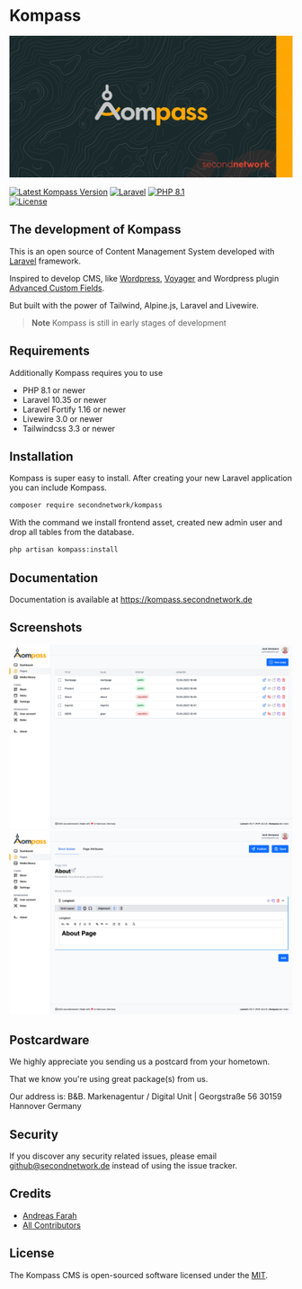 # Kompass

![Kompass](https://github.com/secondnetwork/kompass/blob/main/public/assets/kompass_md.png?raw=true)

[![Latest Kompass Version](https://img.shields.io/packagist/v/secondnetwork/kompass.svg?style=for-the-badge&label=Kompass&labelColor=FFA700&color=1A2A2C)](https://github.com/secondnetwork/kompass)
[![Laravel](https://img.shields.io/badge/v10.35-999999?style=for-the-badge&label=Laravel&labelColor=eb4432&color=1A2A2C)](https://laravel.com)
[![PHP 8.1](https://img.shields.io/badge/v8.1-999999?style=for-the-badge&label=PHP&labelColor=777BB4&color=1A2A2C)](https://php.com)		
[![License](https://img.shields.io/github/license/secondnetwork/kompass?style=for-the-badge)](https://github.com/secondnetwork/kompass)

## The development of Kompass

This is an open source of Content Management System developed with [Laravel](http://laravel.com/) framework.

Inspired to develop CMS, like  [Wordpress](https://wordpress.org/), [Voyager](https://voyager.devdojo.com/) and Wordpress plugin [Advanced Custom Fields](https://www.advancedcustomfields.com/).

But built with the power of Tailwind, Alpine.js, Laravel and Livewire.

> **Note**
> Kompass is still in early stages of development

## Requirements

Additionally Kompass requires you to use
- PHP 8.1 or newer 
- Laravel 10.35 or newer
- Laravel Fortify 1.16 or newer
- Livewire 3.0 or newer
- Tailwindcss 3.3 or newer

## Installation

Kompass is super easy to install. After creating your new Laravel application you can include Kompass.

```bash
composer require secondnetwork/kompass
```

With the command we install frontend asset, created new admin user and drop all tables from the database.

```bash
php artisan kompass:install  
```

## Documentation

Documentation is available at https://kompass.secondnetwork.de

## Screenshots
![screenshot-1](https://github.com/secondnetwork/kompass/blob/main/public/assets/screenshot-1.png?raw=true)
![screenshot-2](https://github.com/secondnetwork/kompass/blob/main/public/assets/screenshot-2.png?raw=true)

## Postcardware

We highly appreciate you sending us a postcard from your hometown. 

That we know you're using great package(s) from us.

Our address is: B&B. Markenagentur / Digital Unit | Georgstraße 56  30159 Hannover Germany

## Security

If you discover any security related issues, please email <github@secondnetwork.de> instead of using the issue tracker.

## Credits

-   [Andreas Farah](https://github.com/secondnetwork)
-   [All Contributors](../../contributors)

## License

The Kompass CMS is open-sourced software licensed under the [MIT](LICENSE.md).
